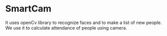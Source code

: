 # SmartCam
It uses openCv library to recognize faces and to make a list of new people. We use it to calculate attendance of people using camera.
